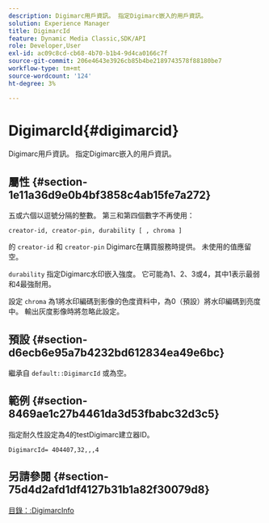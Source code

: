 ```yaml
---
description: Digimarc用戶資訊。 指定Digimarc嵌入的用戶資訊。
solution: Experience Manager
title: DigimarcId
feature: Dynamic Media Classic,SDK/API
role: Developer,User
exl-id: ac09c8cd-cb68-4b70-b1b4-9d4ca0166c7f
source-git-commit: 206e4643e3926cb85b4be2189743578f88180be7
workflow-type: tm+mt
source-wordcount: '124'
ht-degree: 3%

---
```


# DigimarcId{#digimarcid}

Digimarc用戶資訊。 指定Digimarc嵌入的用戶資訊。

## 屬性 {#section-1e11a36d9e0b4bf3858c4ab15fe7a272}

五或六個以逗號分隔的整數。 第三和第四個數字不再使用：

`creator-id, creator-pin, durability [ , chroma ]`

的 `creator-id` 和 `creator-pin` Digimarc在購買服務時提供。 未使用的值應留空。

`durability` 指定Digimarc水印嵌入強度。 它可能為1、2、3或4，其中1表示最弱和4最強耐用。

設定 `chroma` 為1將水印編碼到影像的色度資料中，為0（預設）將水印編碼到亮度中。 輸出灰度影像時將忽略此設定。

## 預設 {#section-d6ecb6e95a7b4232bd612834ea49e6bc}

繼承自 `default::DigimarcId` 或為空。

## 範例 {#section-8469ae1c27b4461da3d53fbabc32d3c5}

指定耐久性設定為4的testDigimarc建立器ID。

`DigimarcId= 404407,32,,,4`

## 另請參閱 {#section-75d4d2afd1df4127b31b1a82f30079d8}

[目錄：:DigimarcInfo](../../../../../is-api/image-catalog/image-serving-api-ref/c-image-catalog-reference/c-image-svg-data-reference/c-image-data-reference/r-digimarcinfo-cat.md#reference-4925764ed683466bb7af4b807c86f8ba)

